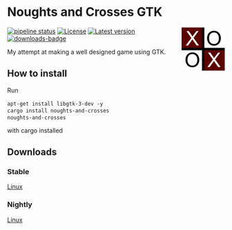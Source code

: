 # Noughts and Crosses GTK

<img align="right" width="100" src="logo.png">

[![pipeline status](https://gitlab.com/efunb/noughts-and-crosses/badges/stable/pipeline.svg)](https://gitlab.com/efunb/noughts-and-crosses/commits/stable)
[![License](https://img.shields.io/crates/l/noughts-and-crosses.svg)](https://crates.io/crates/noughts-and-crosses)
[![Latest version](https://img.shields.io/crates/v/noughts-and-crosses.svg)](https://crates.io/crates/noughts-and-crosses)
[![downloads-badge](https://img.shields.io/crates/d/noughts-and-crosses.svg)](https://crates.io/crates/noughts-and-crosses)

My attempt at making a well designed game using GTK.

## How to install

Run

```
apt-get install libgtk-3-dev -y
cargo install noughts-and-crosses
noughts-and-crosses
```

with cargo installed

## Downloads

### Stable

[Linux](https://gitlab.com/efunb/noughts-and-crosses/-/jobs/artifacts/stable/raw/files/noughts-and-crosses?job=linux-optimized) 

### Nightly

[Linux](https://gitlab.com/efunb/noughts-and-crosses/-/jobs/artifacts/master/raw/files/noughts-and-crosses?job=linux-optimized) 